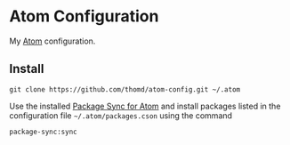 Atom Configuration
=====================

My [Atom](https://atom.io/) configuration.

## Install

    git clone https://github.com/thomd/atom-config.git ~/.atom

Use the installed [Package Sync for Atom](https://atom.io/packages/package-sync) and install packages listed
in the configuration file `~/.atom/packages.cson` using the command

    package-sync:sync
